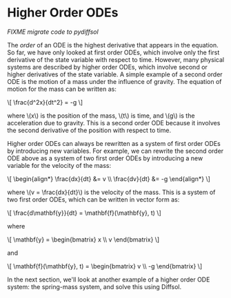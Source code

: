# Higher Order ODEs

*FIXME migrate code to pydiffsol*

The *order* of an ODE is the highest derivative that appears in the equation. So far, we have only looked at first order ODEs, which involve only the first derivative of the state variable with respect to time. However, many physical systems are described by higher order ODEs, which involve second or higher derivatives of the state variable. A simple example of a second order ODE is the motion of a mass under the influence of gravity. The equation of motion for the mass can be written as:

\\[
\frac{d^2x}{dt^2} = -g
\\]

where \\(x\\) is the position of the mass, \\(t\\) is time, and \\(g\\) is the acceleration due to gravity. This is a second order ODE because it involves the second derivative of the position with respect to time. 

Higher order ODEs can always be rewritten as a system of first order ODEs by introducing new variables. For example, we can rewrite the second order ODE above as a system of two first order ODEs by introducing a new variable for the velocity of the mass:

\\[
\begin{align*}
\frac{dx}{dt} &= v \\\\
\frac{dv}{dt} &= -g
\end{align*}
\\]

where \\(v = \frac{dx}{dt}\\) is the velocity of the mass. This is a system of two first order ODEs, which can be written in vector form as:

\\[
\frac{d\mathbf{y}}{dt} = \mathbf{f}(\mathbf{y}, t)
\\]

where

\\[
\mathbf{y} = \begin{bmatrix} x \\\\ v \end{bmatrix}
\\]

and

\\[
\mathbf{f}(\mathbf{y}, t) = \begin{bmatrix} v \\\\ -g \end{bmatrix}
\\]

In the next section, we'll look at another example of a higher order ODE system: the spring-mass system, and solve this using Diffsol.